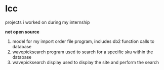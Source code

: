 # lcc

projects i worked on during my internship

**not open source**

1. model for my import order file program, includes db2 function calls to database
2. wavepicksearch program used to search for a specific sku within the database
3. wavepicksearch display used to display the site and perform the search
